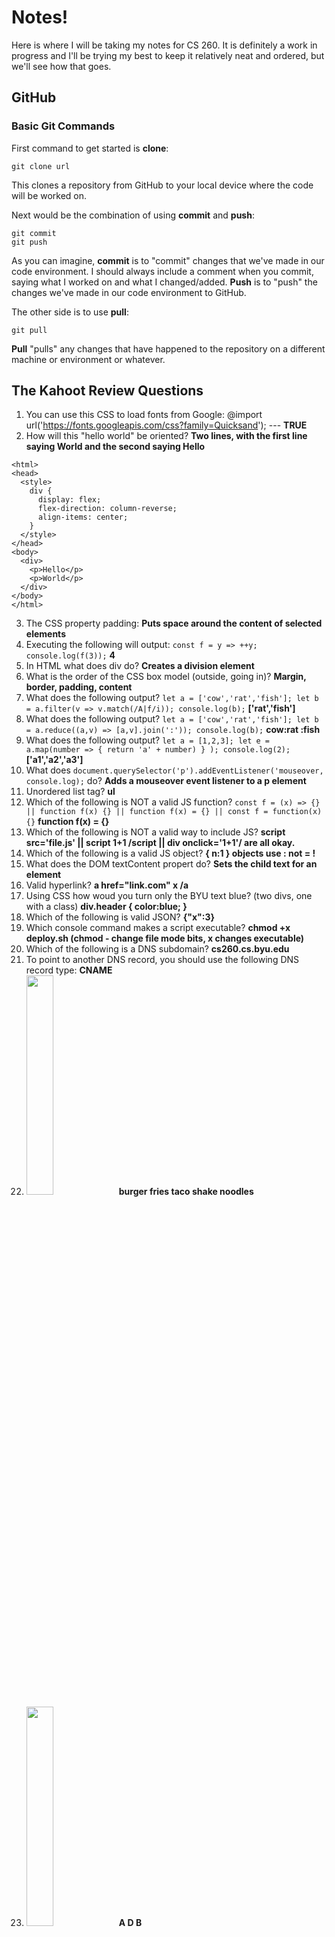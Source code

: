# Notes!
Here is where I will be taking my notes for CS 260. It is definitely a work in progress and I'll be trying my best to keep it relatively neat and ordered, but we'll see how that goes.

## GitHub
### Basic Git Commands
First command to get started is __clone__:
```
git clone url
```
This clones a repository from GitHub to your local device where the code will be worked on.

Next would be the combination of using __commit__ and __push__:
```
git commit
git push
```
As you can imagine, __commit__ is to "commit" changes that we've made in our code environment. I should always include a comment when you commit, saying what I worked on and what I changed/added. __Push__ is to "push" the changes we've made in our code environment to GitHub.

The other side is to use __pull__:
```
git pull
```
__Pull__ "pulls" any changes that have happened to the repository on a different machine or environment or whatever.

## The Kahoot Review Questions
1. You can use this CSS to load fonts from Google: @import url('https://fonts.googleapis.com/css?family=Quicksand'); --- **TRUE**
2. How will this "hello world" be oriented? **Two lines, with the first line saying World and the second saying Hello**
```
<html>
<head>
  <style>
    div {
      display: flex;
      flex-direction: column-reverse;
      align-items: center;
    }
  </style>
</head>
<body>
  <div>
    <p>Hello</p>
    <p>World</p>
  </div>
</body>
</html>
```

3. The CSS property padding: **Puts space around the content of selected elements**
4. Executing the following will output: ```const f = y => ++y; console.log(f(3));``` **4**
5. In HTML what does div do? **Creates a division element**
6. What is the order of the CSS box model (outside, going in)? **Margin, border, padding, content** 
7. What does the following output? ``` let a = ['cow','rat','fish']; let b = a.filter(v => v.match(/A|f/i)); console.log(b); ``` **['rat','fish']**
8. What does the following output? ``` let a = ['cow','rat','fish']; let b = a.reduce((a,v) => [a,v].join(':')); console.log(b); ``` **cow:rat :fish**
9. What does the following output? ``` let a = [1,2,3]; let e = a.map(number => { return 'a' + number) } ); console.log(2); ``` **['a1','a2','a3']**
10. What does ``` document.querySelector('p').addEventListener('mouseover, console.log); ``` do? **Adds a mouseover event listener to a p element**
11. Unordered list tag? **ul**
12. Which of the following is NOT a valid JS function? 
```const f = (x) => {} || function f(x) {} || function f(x) = {} || const f = function(x) {}``` **function f(x) = {}**
13. Which of the following is NOT a valid way to include JS? **script src='file.js' || script 1+1 /script || div onclick='1+1'/ are all okay.**
14. Which of the following is a valid JS object? **{ n:1 } objects use : not = !**
15. What does the DOM textContent propert do? **Sets the child text for an element**
16. Valid hyperlink? **a href="link.com" x /a**
17. Using CSS how woud you turn only the BYU text blue? (two divs, one with a class) **div.header { color:blue; }**
18. Which of the following is valid JSON? **{"x":3}**
19. Which console command makes a script executable? **chmod +x deploy.sh (chmod - change file mode bits, x changes executable)**
20. Which of the following is a DNS subdomain? **cs260.cs.byu.edu**
21. To point to another DNS record, you should use the following DNS record type: **CNAME**
22. <img src="https://github.com/qmbarret/quincinnati/assets/112978030/5cccaf12-b9ba-4955-ba3e-7819ec392402" width="30%" height="30%"> **burger fries taco shake noodles**
23. <img src="https://github.com/qmbarret/quincinnati/assets/112978030/4240c1bf-823e-4dc6-b622-68a11c80cdc7" width="30%" height="30%"> **A D B**

## Promises
JavaScript executes as a single threaded application. You can asynchronously execute code with the use of a JavaScript `Promise`. Because the execution is asynchronous the promise object can be in one of three states at any given point in time.

1. **pending** - Currently running asynchronously
1. **fulfilled** - Completed successfully
1. **rejected** - Failed to complete

```js
const delay = (msg, wait) => {
  setTimeout(() => {
    console.log(msg, wait);
  }, 1000 * wait);
};

new Promise((resolve, reject) => {
  // Code executing in the promise
  for (let i = 0; i < 3; i++) {
    delay('In promise', i);
  }
});

// Code executing after the promise
for (let i = 0; i < 3; i++) {
  delay('After promise', i);
}

// OUTPUT:
//   In promise 0
//   After promise 0
//   In promise 1
//   After promise 1
//   In promise 2
//   After promise 2
```

### Resolving and rejecting

Now that we know how to use a promise to execute asynchronously, we need to be able to set the state to `fulfilled` when things complete correctly, or to `rejected` when an error happens. The promise executor function takes two functions as parameters, `resolve` and `reject`. Calling `resolve` sets the promise to the `fulfilled` state, and calling `reject` sets the promise to the `rejected` state.

Consider the following "coin toss" promise that waits ten seconds and then has a fifty percent chance of resolving or rejecting.

```js
const coinToss = new Promise((resolve, reject) => {
  setTimeout(() => {
    if (Math.random() > 0.5) {
      resolve('success');
    } else {
      reject('error');
    }
  }, 10000);
});
```

If you log the coinToss promise object to the console immediately after calling the constructor, it will display that it is in the `pending` state.

```js
console.log(coinToss);
// OUTPUT: Promise {<pending>}
```

If you then wait ten seconds and the log the coinToss promise object again, the state will either show as `fulfilled` or `rejected` depending upon the way the coin landed.

```js
console.log(coinToss);
// OUTPUT: Promise {<fulfilled>}
```

### Then, catch, finally

```js
const coinToss = new Promise((resolve, reject) => {
  setTimeout(() => {
    if (Math.random() > 0.1) {
      resolve(Math.random() > 0.5 ? 'heads' : 'tails');
    } else {
      reject('fell off table');
    }
  }, 10000);
});
```
```js
coinToss
  .then((result) => console.log(`Coin toss result: ${result}`))
  .catch((err) => console.log(`Error: ${err}`))
  .finally(() => console.log('Toss completed'));

// OUTPUT:
//    Coin toss result: tails
//    Toss completed
```

### The observer pattern

Promises are the standard way to do asynchronous processing in JavaScript, but they are not the only way. The `Observer` pattern, popularized by web programming frameworks such as `Angular`, use a model called `Observer`. The major difference between Observers and Promises is that Promises immediately begin to execute when the Promise is created, but Observers form a pipeline that you then pass an execution object into. This allows Observers to be reused, and the result of executing an Observable to be saved as a history of a particular execution.
